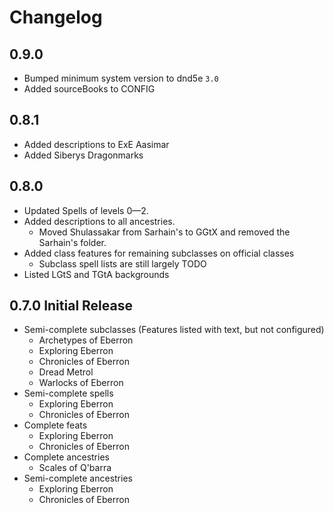 # Changelog

## 0.9.0

- Bumped minimum system version to dnd5e `3.0`
- Added sourceBooks to CONFIG

## 0.8.1

- Added descriptions to ExE Aasimar
- Added Siberys Dragonmarks

## 0.8.0

- Updated Spells of levels 0—2.
- Added descriptions to all ancestries.
  - Moved Shulassakar from Sarhain's to GGtX and removed the Sarhain's folder.
- Added class features for remaining subclasses on official classes
  - Subclass spell lists are still largely TODO
- Listed LGtS and TGtA backgrounds

## 0.7.0 Initial Release

- Semi-complete subclasses (Features listed with text, but not configured)
  - Archetypes of Eberron
  - Exploring Eberron
  - Chronicles of Eberron
  - Dread Metrol
  - Warlocks of Eberron
- Semi-complete spells
  - Exploring Eberron
  - Chronicles of Eberron
- Complete feats
  - Exploring Eberron
  - Chronicles of Eberron
- Complete ancestries
  - Scales of Q'barra
- Semi-complete ancestries
  - Exploring Eberron
  - Chronicles of Eberron
